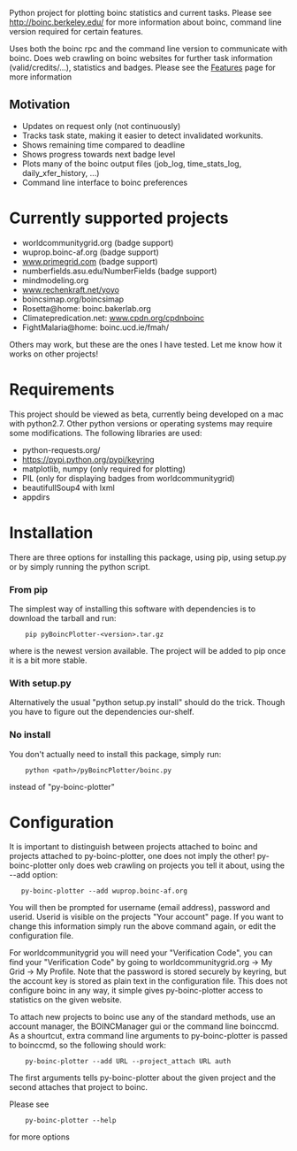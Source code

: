Python project for plotting boinc statistics and current tasks. Please see http://boinc.berkeley.edu/ for more information about boinc, command line version required for certain features.

Uses both the boinc rpc and the command line version to communicate with boinc. Does web crawling on boinc websites for further task information (valid/credits/...), statistics and badges. Please see the [Features](https://github.com/obtitus/py-boinc-plotter/wiki/Features) page for more information

## Motivation ##
  * Updates on request only (not continuously)
  * Tracks task state, making it easier to detect invalidated workunits.
  * Shows remaining time compared to deadline
  * Shows progress towards next badge level
  * Plots many of the boinc output files (job_log, time_stats_log, daily_xfer_history, ...)
  * Command line interface to boinc preferences

# Currently supported projects #
  * worldcommunitygrid.org (badge support)
  * wuprop.boinc-af.org (badge support)
  * www.primegrid.com (badge support)
  * numberfields.asu.edu/NumberFields (badge support)
  * mindmodeling.org
  * www.rechenkraft.net/yoyo
  * boincsimap.org/boincsimap
  * Rosetta@home: boinc.bakerlab.org
  * Climatepredication.net: www.cpdn.org/cpdnboinc
  * FightMalaria@home: boinc.ucd.ie/fmah/

Others may work, but these are the ones I have tested. Let me know how it works on other projects!

# Requirements #
This project should be viewed as beta, currently being developed on a mac with python2.7. Other python versions or operating systems may require some modifications. The following libraries are used:

  * python-requests.org/
  * https://pypi.python.org/pypi/keyring
  * matplotlib, numpy (only required for plotting)
  * PIL (only for displaying badges from worldcommunitygrid)
  * beautifullSoup4 with lxml
  * appdirs

# Installation #
There are three options for installing this package, using pip, using setup.py or by simply running the python script.
### From pip ###
The simplest way of installing this software with dependencies is to download the tarball and run:

```
    pip pyBoincPlotter-<version>.tar.gz
```

where <version> is the newest version available. The project will be added to pip once it is a bit more stable.

### With setup.py ###
Alternatively the usual "python setup.py install" should do the trick. Though you have to figure out the dependencies our-shelf.

### No install ###
You don't actually need to install this package, simply run:

```
    python <path>/pyBoincPlotter/boinc.py
```

instead of "py-boinc-plotter"

# Configuration #
It is important to distinguish between projects attached to boinc and projects attached to py-boinc-plotter, one does not imply the other! py-boinc-plotter only does web crawling on projects you tell it about, using the --add option:

```
   py-boinc-plotter --add wuprop.boinc-af.org
```

You will then be prompted for username (email address), password and userid. Userid is visible on the projects "Your account" page. If you want to change this information simply run the above command again, or edit the configuration file.

For worldcommunitygrid you will need your "Verification Code", you can find your "Verification Code" by going to worldcommunitygrid.org -> My Grid -> My Profile. Note that the password is stored securely by keyring, but the account key is stored as plain text in the configuration file. This does not configure boinc in any way, it simple gives py-boinc-plotter access to statistics on the given website.

To attach new projects to boinc use any of the standard methods, use an account manager, the BOINCManager gui or the command line boinccmd. As a shourtcut, extra command line arguments to py-boinc-plotter is passed to boinccmd, so the following should work:

```
    py-boinc-plotter --add URL --project_attach URL auth
```

The first arguments tells py-boinc-plotter about the given project and the second attaches that project to boinc.

Please see

```
    py-boinc-plotter --help
```

for more options
